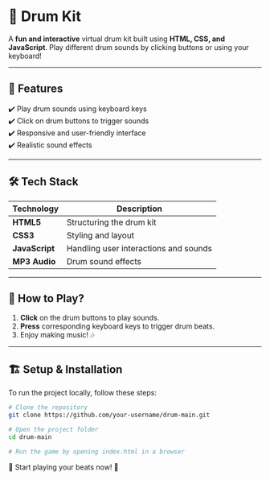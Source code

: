 # 🥁 Drum Kit

A **fun and interactive** virtual drum kit built using **HTML, CSS, and JavaScript**. Play different drum sounds by clicking buttons or using your keyboard!

---

## 🚀 Features

✔️ Play drum sounds using keyboard keys  
✔️ Click on drum buttons to trigger sounds  
✔️ Responsive and user-friendly interface  
✔️ Realistic sound effects  

---

## 🛠 Tech Stack

| Technology | Description |
|------------|-------------|
| **HTML5**  | Structuring the drum kit |
| **CSS3**   | Styling and layout |
| **JavaScript** | Handling user interactions and sounds |
| **MP3 Audio**  | Drum sound effects |


---

## 🎵 How to Play?

1. **Click** on the drum buttons to play sounds.  
2. **Press** corresponding keyboard keys to trigger drum beats.  
3. Enjoy making music! 🎶  

---

## 🏗 Setup & Installation

To run the project locally, follow these steps:  

```bash
# Clone the repository
git clone https://github.com/your-username/drum-main.git

# Open the project folder
cd drum-main

# Run the game by opening index.html in a browser
```

🥁 Start playing your beats now! 🥁
